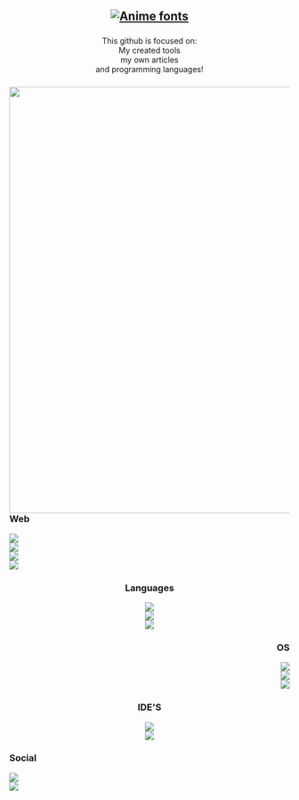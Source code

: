 <h2 align="center">
  <a href="https://www.fontspace.com/category/anime"><img src="https://see.fontimg.com/api/renderfont4/Ogj4/eyJyIjoiZnMiLCJoIjo0OSwidyI6MTAwMCwiZnMiOjQ5LCJmZ2MiOiIjRkZGRkZGIiwiYmdjIjoiI0ZGRkZGRiIsInQiOjF9/Rm9sbGljaA/protoculture.png" alt="Anime fonts"></a>
</h2>

###

<p align="center">This github is focused on:<br> My created tools<br> my own articles<br> and programming languages!</p>

###

<img align="right" width="550" height="765" src="https://images.squarespace-cdn.com/content/v1/57825361440243db4a4b7830/9bb3de50-2180-457f-b5d1-90c7e52cd5ba/the-climber%2Fkokou-no-hito-the-solitary-person-9-sabukaru.jpg"/>

###

<div align="left">
  <h3>Web</h3>
  <img src="https://img.shields.io/badge/JavaScript-black?style=for-the-badge&logo=javascript&logoColor=white"><br>
  <img src="https://img.shields.io/badge/HTML-black?style=for-the-badge&logo=html5&logoColor=white"><br>
  <img src="https://img.shields.io/badge/CSS-black?&style=for-the-badge&logo=css3&logoColor=white"><br>
  <img src="https://img.shields.io/badge/PHP-black?style=for-the-badge&logo=php&logoColor=white">
</div>

###

<div align="center">
  <h3>Languages</h3>
  <img src="https://img.shields.io/badge/Shell_Script-black?style=for-the-badge&logo=gnu-bash&logoColor=white"><br>
  <img src="https://img.shields.io/badge/Python-black?style=for-the-badge&logo=python&logoColor=white"><br>
  <img src="https://img.shields.io/badge/C-black?style=for-the-badge&logo=c&logoColor=white">
</div>

####

<div align="right">
  <h3>OS</h3>
  <img src="https://img.shields.io/badge/Arch_Linux-black?style=for-the-badge&logo=arch-linux&logoColor=white"><br>
  <img src="https://img.shields.io/badge/Kali_Linux-black?style=for-the-badge&logo=kali-linux&logoColor=white"><br>
  <img src="https://img.shields.io/badge/Linux-black?style=for-the-badge&logo=linux&logoColor=white">
</div>

###

<div align="center">
  <h3>IDE'S</h3>
  <img src="https://img.shields.io/badge/PyCharm-black?&style=for-the-badge&logo=PyCharm&logoColor=white"><br>
  <img src="https://img.shields.io/badge/Visual_Studio_Code-black?style=for-the-badge&logo=visual%20studio%20code&logoColor=white">
</div>

###

<div align="left">
  <h3>Social</h3>
  <img src="https://img.shields.io/badge/Discord-black?style=for-the-badge&logo=discord&logoColor=white"><br>
  <img src="https://img.shields.io/badge/GitHub-black?style=for-the-badge&logo=github&logoColor=white">
</div>
